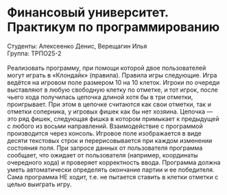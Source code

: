 <h1>Финансовый университет. Практикум по программированию</h1>
Студенты: Алексеенко Денис, Верещагин Илья<br>
Группа: ТРПО25-2<br>
<br>
Реализовать программу, при помощи которой двое пользователей могут играть в «Клондайк» (правила). Правила игры следующие. Игра ведётся на игровом поле размером 10 на 10 клеток. Игроки по очереди выставляют в любую свободную клетку по отметке, и тот игрок, после чьего хода получилась цепочка длиной хотя бы в три отметки, проигрывает. При этом в цепочке считаются как свои отметки, так и отметки соперника, у игровых фишек как бы нет хозяина. Цепочка — это ряд фишек, следующая фишка в котором примыкает к предыдущей с любого из восьми направлений. Взаимодействие с программой производится через консоль. Игровое поле изображается в виде десяти текстовых строк и перерисовывается при каждом изменении состояния поля. При запросе данных от пользователя программа сообщает, что ожидает от пользователя (например, координаты очередного хода) и проверяет корректность ввода. Программа должна уметь автоматически определять окончание партии и ее победителя. Сама программа НЕ ходит, т.е. не пытается ставить в клетки отметки с целью выиграть игру.

